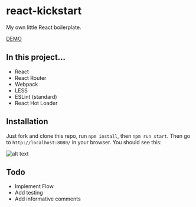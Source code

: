 # react-kickstart
My own little React boilerplate.

[DEMO](http://qualitydixon.github.io/react-kickstart/)

## In this project...

- React
- React Router
- Webpack
- LESS
- ESLint (standard)
- React Hot Loader

## Installation

Just fork and clone this repo, run `npm install`, then `npm run start`. Then go to `http://localhost:8080/` in your browser. You should see this:

![alt text](https://github.com/qualitydixon/react-kickstart/blob/master/react-kickstart-screen.png)

## Todo

- Implement Flow
- Add testing
- Add informative comments
